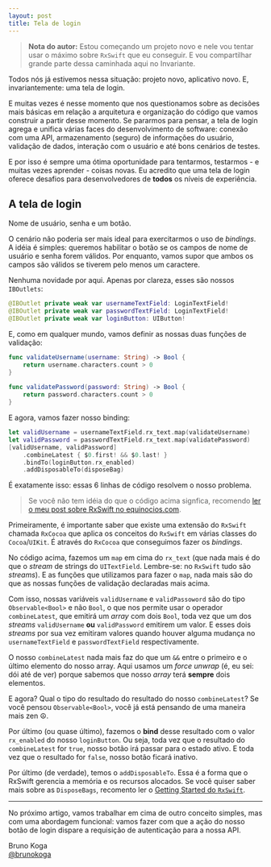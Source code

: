 ```yaml
---
layout: post
title: Tela de login
---
```


> **Nota do autor:** Estou começando um projeto novo e nele vou tentar usar o máximo sobre `RxSwift` que eu conseguir. E vou compartilhar grande parte dessa caminhada aqui no Invariante.

Todos nós já estivemos nessa situação: projeto novo, aplicativo novo. E, invariantemente: uma tela de login.

E muitas vezes é nesse momento que nos questionamos sobre as decisões mais básicas em relação a arquitetura e organização do código que vamos construir a partir desse momento. Se pararmos para pensar, a tela de login agrega e unifica várias faces do desenvolvimento de software: conexão com uma API, armazenamento (seguro) de informações do usuário, validação de dados, interação com o usuário e até bons cenários de testes.

E por isso é sempre uma ótima oportunidade para tentarmos, testarmos - e muitas vezes aprender - coisas novas. Eu acredito que uma tela de login oferece desafios para desenvolvedores de **todos** os níveis de experiência.


## A tela de login

Nome de usuário, senha e um botão.

O cenário não poderia ser mais ideal para exercitarmos o uso de _bindings_. A idéia é simples: queremos habilitar o botão se os campos de nome de usuário e senha forem válidos. Por enquanto, vamos supor que ambos os campos são válidos se tiverem pelo menos um caractere.

Nenhuma novidade por aqui. Apenas por clareza, esses são nossos `IBOutlets`:

~~~ swift
@IBOutlet private weak var usernameTextField: LoginTextField!
@IBOutlet private weak var passwordTextField: LoginTextField!
@IBOutlet private weak var loginButton: UIButton!
~~~

E, como em qualquer mundo, vamos definir as nossas duas funções de validação:

~~~ swift
func validateUsername(username: String) -> Bool {
    return username.characters.count > 0
}
    
func validatePassword(password: String) -> Bool {
    return password.characters.count > 0
}
~~~

E agora, vamos fazer nosso binding:

~~~swift
let validUsername = usernameTextField.rx_text.map(validateUsername)
let validPassword = passwordTextField.rx_text.map(validatePassword)
[validUsername, validPassword]
    .combineLatest { $0.first! && $0.last! }
    .bindTo(loginButton.rx_enabled)
    .addDisposableTo(disposeBag)
~~~
            
É exatamente isso: essas 6 linhas de código resolvem o nosso problema.

> Se você não tem idéia do que o código acima signfica, recomendo [ler o meu post sobre RxSwift no equinocios.com](http://equinocios.com/2016/03/14/rxswift-como-eu-vim-parar-aqui/).
 
Primeiramente, é importante saber que existe uma extensão do `RxSwift` chamada `RxCocoa` que aplica os conceitos do `RxSwift` em várias  classes do `Cocoa`/`UIKit`. É através do `RxCocoa` que conseguimos fazer os _bindings_.

No código acima, fazemos um `map` em cima do `rx_text` (que nada mais é do que o _stream_ de strings do `UITextField`. Lembre-se: no `RxSwift` tudo são _streams_). E as funções que utilizamos para fazer o `map`, nada mais são do que as nossas funções de validação declaradas mais acima.

Com isso, nossas variáveis `validUsername` e `validPassoword` são do tipo `Observable<Bool>` e não `Bool`, o que nos permite usar o operador `combineLatest`, que emitirá um _array_ com dois `Bool`, toda vez que um dos _streams_ `validUsername` **ou** `validPassword` emitirem um valor. E esses dois _streams_ por sua vez emitiram valores quando houver alguma mudança no `usernameTextField` e `passwordTextField` respectivamente.

O nosso `combineLatest` nada mais faz do que um `&&` entre o primeiro e o último elemento do nosso array. Aqui usamos um _force unwrap_ (é, eu sei: dói até de ver) porque sabemos que nosso _array_ terá **sempre** dois elementos.

E agora? Qual o tipo do resultado do resultado do nosso `combineLatest`?  Se você pensou `Observable<Bool>`, você já está pensando de uma maneira mais zen ☮️.

Por último (ou quase último), fazemos o **bind** desse resultado com o valor `rx_enabled` do nosso `loginButton`. Ou seja, toda vez que o resultado do `combineLatest` for `true`, nosso botão irá passar para o estado ativo. E toda vez que o resultado for `false`, nosso botão ficará inativo.

Por último (de verdade), temos o `addDisposableTo`. Essa é a forma que o RxSwift gerencia a memória e os recursos alocados. Se você quiser saber mais sobre as `DisposeBags`, recomento ler o [Getting Started do `RxSwift`](https://github.com/ReactiveX/RxSwift/blob/master/Documentation/GettingStarted.md#disposing). 

---

No próximo artigo, vamos trabalhar em cima de outro conceito simples, mas com uma abordagem funcional: vamos fazer com que a ação do nosso botão de login dispare a requisição de autenticação para a nossa 
API.

Bruno Koga <br />
[@brunokoga](http://twitter.com/brunokoga)
